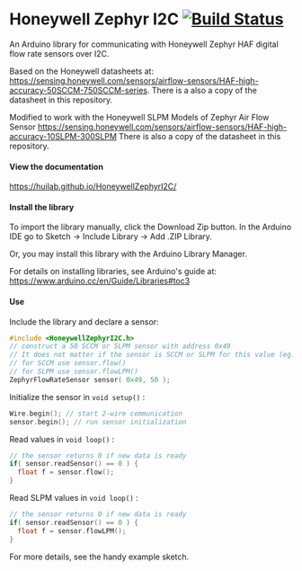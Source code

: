 # Honeywell Zephyr I2C  [![Build Status](https://travis-ci.org/huilab/HoneywellZephyrI2C.svg?branch=master)](https://travis-ci.org/huilab/HoneywellZephyrI2C)
An Arduino library for communicating with Honeywell Zephyr HAF digital flow rate sensors over I2C.

Based on the Honeywell datasheets at: https://sensing.honeywell.com/sensors/airflow-sensors/HAF-high-accuracy-50SCCM-750SCCM-series. There is a also a copy of the datasheet in this repository.

Modified to work with the Honeywell SLPM Models of Zephyr Air Flow Sensor https://sensing.honeywell.com/sensors/airflow-sensors/HAF-high-accuracy-10SLPM-300SLPM
There is also a copy of the datasheet in this repository.

#### View the documentation
https://huilab.github.io/HoneywellZephyrI2C/

#### Install the library
To import the library manually, click the Download Zip button. In the Arduino IDE go to Sketch -> Include Library -> Add .ZIP Library.

Or, you may install this library with the Arduino Library Manager.

For details on installing libraries, see Arduino's guide at: https://www.arduino.cc/en/Guide/Libraries#toc3

#### Use
Include the library and declare a sensor:
```C
#include <HoneywellZephyrI2C.h>
// construct a 50 SCCM or SLPM sensor with address 0x49
// It does not matter if the sensor is SCCM or SLPM for this value (eg. 50), 
// for SCCM use sensor.flow()
// for SLPM use sensor.flowLPM()
ZephyrFlowRateSensor sensor( 0x49, 50 );
```
Initialize the sensor in `void setup()` :
```C
Wire.begin(); // start 2-wire communication
sensor.begin(); // run sensor initialization
```
Read values in `void loop()` :
```C
// the sensor returns 0 if new data is ready
if( sensor.readSensor() == 0 ) {
  float f = sensor.flow();
}
```

Read SLPM values in `void loop()` :
```C
// the sensor returns 0 if new data is ready
if( sensor.readSensor() == 0 ) {
  float f = sensor.flowLPM();
}
```


For more details, see the handy example sketch.
